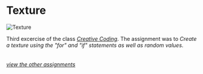 # Texture

![Texture](https://github.com/chiarariente/texture/blob/master/img/header.gif?raw=true)

Third excercise of the class [*Creative Coding*](https://github.com/drawwithcode). The assignment was to *Create a texture using the "for" and "if" statements as well as random values*.
<br>
<br>
<br>
[*view the other assignments*](https://github.com/chiarariente?tab=repositories)
